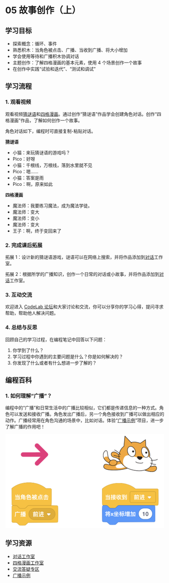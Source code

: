# 05 故事创作（上）

## 学习目标

* 探索概念：循环、事件
* 熟悉积木：当角色被点击、广播、当收到广播、将大小增加
* 学会使用等待和广播积木协调对话
* 主题创作：了解四格漫画的基本元素，使用 4 个场景创作一个故事
* 在创作中实践“试验和迭代”、“测试和调试”

## **学习流程**

### 1. 观看视频

观看视频[猜谜语](https://www.bilibili.com/video/BV1jT4y1K7iA?p=10)和[四格漫画](https://www.bilibili.com/video/BV1jT4y1K7iA?p=11)。通过创作“猜谜语”作品学会创建角色对话。创作“四格漫画”作品，了解如何创作一个故事。

角色对话如下，编程时可直接复制-粘贴对话。

**猜谜语**

* 小猫：来玩猜谜语的游戏吗？
* Pico：好呀
* 小猫：千根线，万根线，落到水里就不见
* Pico：嗯……
* 小猫：答案是雨
* Pico：啊，原来如此

**四格漫画**

* 魔法师：我要练习魔法，成为魔法学徒。
* 魔法师：变大
* 魔法师：变小
* 魔法师：变大
* 王子：啊，终于变回来了

### 2. 完成课后拓展

拓展 1：设计新的猜谜语游戏，谜语可以在网络上搜索，并将作品添加到[对话](https://create.codelab.club/studios/354/)工作室。



拓展 2：根据所学的广播知识，创作一个日常的对话或小故事，并将作品添加到[对话](https://create.codelab.club/studios/354/)工作室。



### 3. 互动交流

欢迎进入 [CodeLab 论坛](https://discuss.codelab.club/c/8-category/8)和大家讨论和交流，你可以分享你的学习心得，提问寻求帮助，帮助他人解决问题。

### 4. 总结与反思

回顾自己的学习过程，在编程笔记中回答以下问题：

1. 你学到了什么？
2. 学习过程中你遇到的主要问题是什么？你是如何解决的？
3. 你发现了什么或者有什么想进一步了解的？

## 编程百科

### 1. 如何理解“广播”？

编程中的“广播”和日常生活中的广播比较相似，它们都是传递信息的一种方式。角色可以发送和接收广播。角色发出广播后，另一个角色接收到广播可以做出相应的动作。广播经常用在角色沟通的场景中，比如对话。体验“[广播示例](https://create.codelab.club/projects/7217/)”项目，进一步了解广播的作用吧！

![](.gitbook/assets/5.1-guang-bo-.png)

## 学习资源

* [对话工作室](https://create.codelab.club/studios/354/)
* [四格漫画工作室](https://create.codelab.club/studios/355/)
* [交流答疑专区](https://discuss.codelab.club/c/8-category/32-category/32)
* [广播示例](https://create.codelab.club/projects/7217/)

